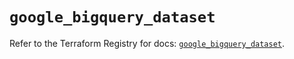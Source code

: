 # `google_bigquery_dataset`

Refer to the Terraform Registry for docs: [`google_bigquery_dataset`](https://registry.terraform.io/providers/hashicorp/google-beta/6.40.0/docs/resources/google_bigquery_dataset).
